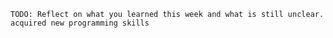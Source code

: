     TODO: Reflect on what you learned this week and what is still unclear.
    acquired new programming skills
